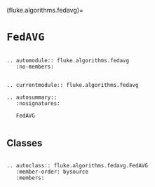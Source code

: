 (fluke.algorithms.fedavg)=

# ``FedAVG``

```{eval-rst}

.. automodule:: fluke.algorithms.fedavg
   :no-members:

```

```{eval-rst}

.. currentmodule:: fluke.algorithms.fedavg

.. autosummary::
   :nosignatures:

   FedAVG
   
```


## Classes

```{eval-rst}

.. autoclass:: fluke.algorithms.fedavg.FedAVG
   :member-order: bysource
   :members: 

```